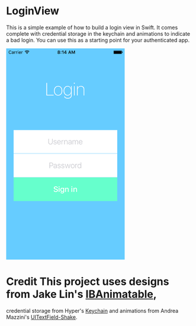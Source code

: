 # LoginView
This is a simple example of how to build a login view in Swift. It comes
complete with credential storage in the keychain and animations to indicate a
bad login. You can use this as a starting point for your authenticated app.

<img
src="https://raw.githubusercontent.com/jkereako/LoginView/master/Images/screen-shot.png"
width="320" height="568" />

# Credit This project uses designs from Jake Lin's [IBAnimatable][iba],
credential storage from Hyper's [Keychain][keychain] and animations from Andrea
Mazzini's [UITextField-Shake][shake].

[iba]: https://github.com/JakeLin/IBAnimatable
[keychain]: https://github.com/hyperoslo/Keychain
[shake]: https://github.com/andreamazz/UITextField-Shake

